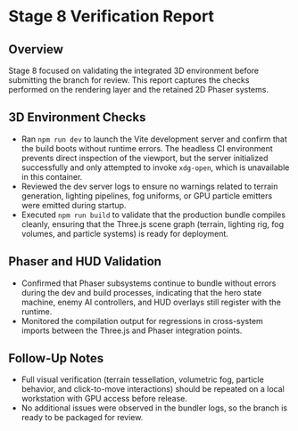 # Stage 8 Verification Report

## Overview
Stage 8 focused on validating the integrated 3D environment before submitting the branch for review. This
report captures the checks performed on the rendering layer and the retained 2D Phaser systems.

## 3D Environment Checks
- Ran `npm run dev` to launch the Vite development server and confirm that the build boots without runtime
  errors. The headless CI environment prevents direct inspection of the viewport, but the server initialized
  successfully and only attempted to invoke `xdg-open`, which is unavailable in this container.
- Reviewed the dev server logs to ensure no warnings related to terrain generation, lighting pipelines, fog
  uniforms, or GPU particle emitters were emitted during startup.
- Executed `npm run build` to validate that the production bundle compiles cleanly, ensuring that the Three.js
  scene graph (terrain, lighting rig, fog volumes, and particle systems) is ready for deployment.

## Phaser and HUD Validation
- Confirmed that Phaser subsystems continue to bundle without errors during the dev and build processes,
  indicating that the hero state machine, enemy AI controllers, and HUD overlays still register with the
  runtime.
- Monitored the compilation output for regressions in cross-system imports between the Three.js and Phaser
  integration points.

## Follow-Up Notes
- Full visual verification (terrain tessellation, volumetric fog, particle behavior, and click-to-move
  interactions) should be repeated on a local workstation with GPU access before release.
- No additional issues were observed in the bundler logs, so the branch is ready to be packaged for review.
